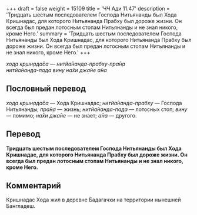 +++
draft = false
weight = 15109
title = 'ЧЧ Ади 11.47'
description = 'Тридцать шестым последователем Господа Нитьянанды был Хода Кришнадас, для которого Нитьянанда Прабху был дороже жизни. Он всегда был предан лотосным стопам Нитьянанды и не знал никого, кроме Него.'
summary = 'Тридцать шестым последователем Господа Нитьянанды был Хода Кришнадас, для которого Нитьянанда Прабху был дороже жизни. Он всегда был предан лотосным стопам Нитьянанды и не знал никого, кроме Него.'
+++

_ход̣а кр̣шн̣ада̄са — нитйа̄нанда-прабху-пра̄н̣а  
нитйа̄нанда-пада вину на̄хи джа̄не а̄на_

## Пословный перевод

_ход̣а_ _кр̣шн̣ада̄са_ — Хода Кришнадас; _нитйа̄нанда_\-_прабху_ — Господа Нитьянанды; _пра̄н̣а_ — жизнь; _нитйа̄нанда_\-_пада_ — лотосных стоп; _вину_ — помимо; _на̄хи_ _джа̄не_ — не знает; _а̄на_ — другого.

## Перевод

**Тридцать шестым последователем Господа Нитьянанды был Хода Кришнадас, для которого Нитьянанда Прабху был дороже жизни. Он всегда был предан лотосным стопам Нитьянанды и не знал никого, кроме Него.**

## Комментарий

Кришнадас Хода жил в деревне Бадагачхи на территории нынешней Бангладеш.
